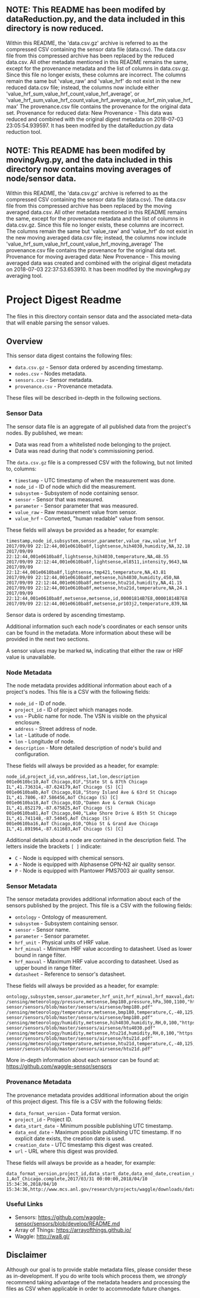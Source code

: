 ## NOTE: This README has been modifed by dataReduction.py, and the data included in this directory is now reduced.

Within this README, the 'data.csv.gz' archive is referred to as the compressed CSV containing the sensor data file (data.csv). The data.csv file from this compressed archive has been replaced by the reduced data.csv.
All other metadata mentioned in this README remains the same, except for the provenance metadata and the list of columns in data.csv.gz. Since this file no longer exists, these columns are incorrect.
The columns remain the same but 'value_raw' and 'value_hrf' do not exist in the new reduced data.csv file; instead, the columns now include either 'value_hrf_sum,value_hrf_count,value_hrf_average', or 'value_hrf_sum,value_hrf_count,value_hrf_average,value_hrf_min,value_hrf_max'
The provenance.csv file contains the provenance for the original data set. Provenance for reduced data:
New Provenance - This data was reduced and combined with the original digest metadata on 2018-07-03 23:05:54.939597. It has been modifed by the dataReduction.py data reduction tool.

## NOTE: This README has been modifed by movingAvg.py, and the data included in this directory now contains moving averages of node/sensor data.

Within this README, the 'data.csv.gz' archive is referred to as the compressed CSV containing the sensor data file (data.csv). The data.csv file from this compressed archive has been replaced by the moving averaged data.csv.
All other metadata mentioned in this README remains the same, except for the provenance metadata and the list of columns in data.csv.gz. Since this file no longer exists, these columns are incorrect.
The columns remain the same but 'value_raw' and 'value_hrf' do not exist in the new moving averaged data.csv file; instead, the columns now include 'value_hrf_sum,value_hrf_count,value_hrf_moving_average'
The provenance.csv file contains the provenance for the original data set. Provenance for moving averaged data:
New Provenance - This moving averaged data was created and combined with the original digest metadata on 2018-07-03 22:37:53.653910. It has been modifed by the movingAvg.py averaging tool.

# Project Digest Readme

The files in this directory contain sensor data and the associated meta-data that
will enable parsing the sensor values.

## Overview

This sensor data digest contains the following files:

* `data.csv.gz` - Sensor data ordered by ascending timestamp.
* `nodes.csv` - Nodes metadata.
* `sensors.csv` - Sensor metadata.
* `provenance.csv` - Provenance metadata.

These files will be described in-depth in the following sections.

### Sensor Data

The sensor data file is an aggregate of all published data from the project's
nodes. By published, we mean:

* Data was read from a whitelisted node belonging to the project.
* Data was read during that node's commissioning period.



The `data.csv.gz` file is a compressed CSV with the following, but not limited to, columns:

* `timestamp` - UTC timestamp of when the measurement was done.
* `node_id` - ID of node which did the measurement.
* `subsystem` - Subsystem of node containing sensor.
* `sensor` - Sensor that was measured.
* `parameter` - Sensor parameter that was measured.
* `value_raw` - Raw measurement value from sensor.
* `value_hrf` - Converted, "human readable" value from sensor.

These fields will always be provided as a header, for example:
```
timestamp,node_id,subsystem,sensor,parameter,value_raw,value_hrf
2017/09/09 22:12:44,001e0610ba8f,lightsense,hih4030,humidity,NA,32.18
2017/09/09 22:12:44,001e0610ba8f,lightsense,hih4030,temperature,NA,48.55
2017/09/09 22:12:44,001e0610ba8f,lightsense,ml8511,intensity,9643,NA
2017/09/09 22:12:44,001e0610ba8f,lightsense,tmp421,temperature,NA,43.81
2017/09/09 22:12:44,001e0610ba8f,metsense,hih4030,humidity,450,NA
2017/09/09 22:12:44,001e0610ba8f,metsense,htu21d,humidity,NA,41.15
2017/09/09 22:12:44,001e0610ba8f,metsense,htu21d,temperature,NA,24.1
2017/09/09 22:12:44,001e0610ba8f,metsense,metsense,id,00001814B7E8,00001814B7E8
2017/09/09 22:12:44,001e0610ba8f,metsense,pr103j2,temperature,839,NA
```

Sensor data is ordered by ascending timestamp.

Additional information such each node's coordinates or each sensor units can be found
in the metadata. More information about these will be provided in the next two sections.

A sensor values may be marked `NA`, indicating that either the raw or HRF value is
unavailable.

### Node Metadata

The node metadata provides additional information about each of a project's nodes. This
file is a CSV with the following fields:

* `node_id` - ID of node.
* `project_id` - ID of project which manages node.
* `vsn` - Public name for node. The VSN is visible on the physical enclosure.
* `address` - Street address of node.
* `lat` - Latitude of node.
* `lon` - Longitude of node.
* `description` - More detailed description of node's build and configuration.

These fields will always be provided as a header, for example:
```
node_id,project_id,vsn,address,lat,lon,description
001e0610bc10,AoT Chicago,01F,"State St & 87th Chicago IL",41.736314,-87.624179,AoT Chicago (S) [C]
001e0610ba8b,AoT Chicago,018,"Stony Island Ave & 63rd St Chicago IL",41.7806,-87.586456,AoT Chicago (S) [C]
001e0610ba18,AoT Chicago,01D,"Damen Ave & Cermak Chicago IL",41.852179,-87.675825,AoT Chicago (S)
001e0610ba81,AoT Chicago,040,"Lake Shore Drive & 85th St Chicago IL",41.741148,-87.54045,AoT Chicago (S)
001e0610ba16,AoT Chicago,010,"Ohio St & Grand Ave Chicago IL",41.891964,-87.611603,AoT Chicago (S) [C]
```

Additional details about a node are contained in the description field. The letters
inside the brackets `[ ]` indicate:

* `C` - Node is equipped with chemical sensors.
* `A` - Node is equipped with Alphasense OPN-N2 air quality sensor.
* `P` - Node is equipped with Plantower PMS7003 air quality sensor.

### Sensor Metadata

The sensor metadata provides additional information about each of the sensors published
by the project. This file is a CSV with the following fields:

* `ontology` - Ontology of measurement.
* `subsystem` - Subsystem containing sensor.
* `sensor` - Sensor name.
* `parameter` - Sensor parameter.
* `hrf_unit` - Physical units of HRF value.
* `hrf_minval` - Minimum HRF value according to datasheet. Used as lower bound in range filter.
* `hrf_maxval` - Maximum HRF value according to datasheet. Used as upper bound in range filter.
* `datasheet` - Reference to sensor's datasheet.

These fields will always be provided as a header, for example:
```
ontology,subsystem,sensor,parameter,hrf_unit,hrf_minval,hrf_maxval,datasheet
/sensing/meteorology/pressure,metsense,bmp180,pressure,hPa,300,1100,"https://github.com/waggle-sensor/sensors/blob/master/sensors/airsense/bmp180.pdf"
/sensing/meteorology/temperature,metsense,bmp180,temperature,C,-40,125,"https://github.com/waggle-sensor/sensors/blob/master/sensors/airsense/bmp180.pdf"
/sensing/meteorology/humidity,metsense,hih4030,humidity,RH,0,100,"https://github.com/waggle-sensor/sensors/blob/master/sensors/airsense/htu4030.pdf"
/sensing/meteorology/humidity,metsense,htu21d,humidity,RH,0,100,"https://github.com/waggle-sensor/sensors/blob/master/sensors/airsense/htu21d.pdf"
/sensing/meteorology/temperature,metsense,htu21d,temperature,C,-40,125,"https://github.com/waggle-sensor/sensors/blob/master/sensors/airsense/htu21d.pdf"
```

More in-depth information about each sensor can be found at: https://github.com/waggle-sensor/sensors

### Provenance Metadata

The provenance metadata provides additional information about the origin of this
project digest. This file is a CSV with the following fields:

* `data_format_version` - Data format version.
* `project_id` - Project ID.
* `data_start_date` - Minimum possible publishing UTC timestamp.
* `data_end_date` - Maximum possible publishing UTC timestamp. If no explicit date exists, the creation date is used.
* `creation_date` - UTC timestamp this digest was created.
* `url` - URL where this digest was provided.

These fields will always be provide as a header, for example:
```
data_format_version,project_id,data_start_date,data_end_date,creation_date,url
1,AoT_Chicago.complete,2017/03/31 00:00:00,2018/04/10 15:34:36,2018/04/10 15:34:36,http://www.mcs.anl.gov/research/projects/waggle/downloads/datasets/AoT_Chicago.complete.latest.tar.gz
```

### Useful Links

* Sensors: https://github.com/waggle-sensor/sensors/blob/develop/README.md
* Array of Things: https://arrayofthings.github.io/
* Waggle: http://wa8.gl/

## Disclaimer

Although our goal is to provide stable metadata files, please consider these as
in-development. If you do write tools which process them, we *strongly* recommend
taking advantage of the metadata headers and processing the files as CSV when applicable in
order to accommodate future changes.